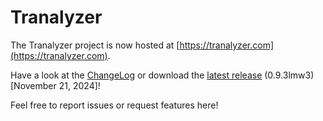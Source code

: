 # Tranalyzer

The Tranalyzer project is now hosted at [https://tranalyzer.com](https://tranalyzer.com).

Have a look at the [ChangeLog](https://www.tranalyzer.com/download/tranalyzer/ChangeLog) or download the [latest release](https://www.tranalyzer.com/download/tranalyzer/latest) (0.9.3lmw3) [November 21, 2024]!

Feel free to report issues or request features here!
